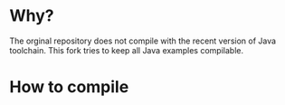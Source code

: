 # Why? #

The orginal repository does not compile with the recent version of Java toolchain. This fork tries to keep all Java examples compilable. 

# How to compile #
